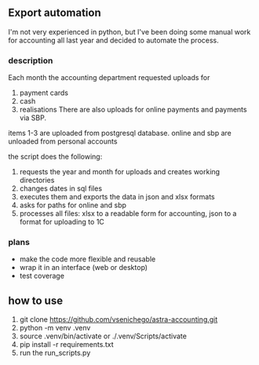 
## Export automation
I'm not very experienced in python, but I've been doing some manual work for accounting all last year and decided to automate the process. 


### description
Each month the accounting department requested uploads for
1. payment cards
2. cash
3. realisations
There are also uploads for online payments and payments via SBP.

items 1-3 are uploaded from postgresql database.
online and sbp are unloaded from personal accounts

the script does the following:
1. requests the year and month for uploads and creates working directories
3. changes dates in sql files 
4. executes them and exports the data in json and xlsx formats
5. asks for paths for online and sbp
6. processes all files: xlsx to a readable form for accounting,
json to a format for uploading to 1C

### plans
- make the code more flexible and reusable
- wrap it in an interface (web or desktop)
- test coverage


## how to use
1. git clone https://github.com/vsenichego/astra-accounting.git
2. python -m venv .venv
3. source .venv/bin/activate or ./.venv/Scripts/activate
4. pip install -r requirements.txt
5. run the run_scripts.py
